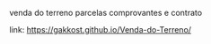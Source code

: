 venda do terreno parcelas comprovantes e contrato

link: https://gakkost.github.io/Venda-do-Terreno/
